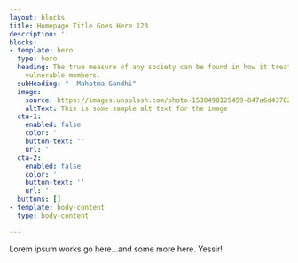 ```yaml
---
layout: blocks
title: Homepage Title Goes Here 123
description: ''
blocks:
- template: hero
  type: hero
  heading: The true measure of any society can be found in how it treats its most
    vulnerable members.
  subHeading: "- Mahatma Gandhi"
  image:
    source: https://images.unsplash.com/photo-1530490125459-847a6d437825?ixid=MnwxMjA3fDB8MHxwaG90by1wYWdlfHx8fGVufDB8fHx8&ixlib=rb-1.2.1&auto=format&fit=crop&w=1363&q=80
    altText: This is some sample alt text for the image
  cta-1:
    enabled: false
    color: ''
    button-text: ''
    url: ''
  cta-2:
    enabled: false
    color: ''
    button-text: ''
    url: ''
  buttons: []
- template: body-content
  type: body-content

---
```

Lorem ipsum works go here...and some more here. Yessir!